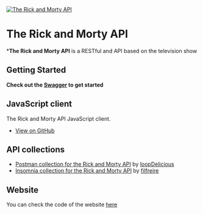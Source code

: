 [![The Rick and Morty API](https://repository-images.githubusercontent.com/120371205/b6740400-92d4-11ea-8a13-d5f6e0558e9b)](https://rickandmortyapi.com)

# The Rick and Morty API

***The Rick and Morty API** is a RESTful and API based on the television show 

## Getting Started
**Check out the [Swagger](https://rickandmorty-api.herokuapp.com/swagger-ui/index.html) to get started**

## JavaScript client
The Rick and Morty API JavaScript client. 

- [View on GitHub](https://github.com/fabriciossouza/rickandmorty-web)

## API collections
- [Postman collection for the Rick and Morty API](https://github.com/loopDelicious/rick-and-morty-postman) by [loopDelicious](https://github.com/loopDelicious)
- [Insomnia collection for the Rick and Morty API](https://github.com/filfreire/rick-and-morty-insomnia) by [filfreire](https://github.com/filfreire)

## Website
You can check the code of the website [here](https://rickandmorty.herokuapp.com)
